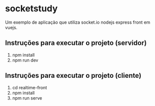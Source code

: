 # socketstudy
Um exemplo de aplicação que utiliza socket.io nodejs express front em vuejs.

## Instruções para executar o projeto (servidor)
1. npm install
2. npm run dev


## Instruções para executar o projeto (cliente)
1. cd realtime-front
2. npm install
3. npm run serve

